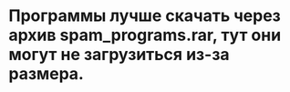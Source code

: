 # Программы лучше скачать через архив spam_programs.rar, тут они могут не загрузиться из-за размера.
